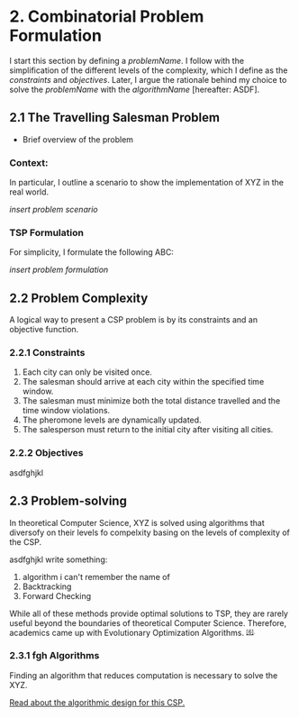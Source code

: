 # 2. Combinatorial Problem Formulation
<!--In Artificial Intelligence, the following steps are to be followed when solving problems:

1. Problem definition (specify inputs and acceptable solutions).
2. Problem analysis.
3. Knowledge representation (provide detailed information about the problem and define all possible techniques).
4. Problem-solving (selection of best technique(s)).
-->
I start this section by defining a _problemName_.  I follow with the simplification of the different levels of the complexity, which I define as the *constraints* and *objectives*.  Later, I argue the rationale behind my choice to solve the _problemName_ with the _algorithmName_ [hereafter: ASDF].

## 2.1 The Travelling Salesman Problem
* Brief overview of the problem
 

### Context:
In particular, I outline a scenario to show the implementation of XYZ in the real world.

_insert problem scenario_

### TSP Formulation
For simplicity, I formulate the following ABC:

_insert problem formulation_

## 2.2 Problem Complexity

A logical way to present a CSP problem is by its constraints and an objective function.

### 2.2.1 Constraints
1. Each city can only be visited once.
2. The salesman should arrive at each city within the specified time window.
3. The salesman must minimize both the total distance travelled and the time window violations.
4. The pheromone levels are dynamically updated.
5. The salesperson must return to the initial city after visiting all cities.
   
### 2.2.2 Objectives
asdfghjkl

## 2.3 Problem-solving
In theoretical Computer Science, XYZ is solved using  algorithms that diversofy on their levels fo compelxity basing on the levels of complexity of the CSP.

asdfghjkl write something:

1. algorithm i can't remember the name of
2. Backtracking
3. Forward Checking

While all of these methods provide optimal solutions to TSP, they are rarely useful beyond the boundaries of theoretical Computer Science.  Therefore, academics came up with Evolutionary Optimization Algorithms. <sup><sub>[[6]](https://www.sciencedirect.com/science/article/pii/S089812211101073X).</sub></sup>

### 2.3.1 fgh Algorithms
Finding an algorithm that reduces computation is necessary to solve the XYZ.  

[Read about the algorithmic design for this CSP.]()


